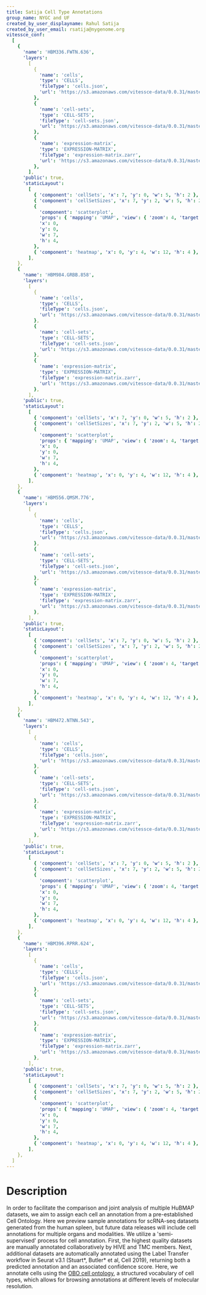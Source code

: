 ```yaml
---
title: Satija Cell Type Annotations
group_name: NYGC and UF
created_by_user_displayname: Rahul Satija
created_by_user_email: rsatija@nygenome.org
vitessce_conf:
  [
    {
      'name': 'HBM336.FWTN.636',
      'layers':
        [
          {
            'name': 'cells',
            'type': 'CELLS',
            'fileType': 'cells.json',
            'url': 'https://s3.amazonaws.com/vitessce-data/0.0.31/master_release/satija/2dca1bf5832a4102ba780e9e54f6c350.cells.json',
          },
          {
            'name': 'cell-sets',
            'type': 'CELL-SETS',
            'fileType': 'cell-sets.json',
            'url': 'https://s3.amazonaws.com/vitessce-data/0.0.31/master_release/satija/2dca1bf5832a4102ba780e9e54f6c350.cell-sets.json',
          },
          {
            'name': 'expression-matrix',
            'type': 'EXPRESSION-MATRIX',
            'fileType': 'expression-matrix.zarr',
            'url': 'https://s3.amazonaws.com/vitessce-data/0.0.31/master_release/satija/2dca1bf5832a4102ba780e9e54f6c350.expression-matrix.zarr',
          },
        ],
      'public': true,
      'staticLayout':
        [
          { 'component': 'cellSets', 'x': 7, 'y': 0, 'w': 5, 'h': 2 },
          { 'component': 'cellSetSizes', 'x': 7, 'y': 2, 'w': 5, 'h': 2 },
          {
            'component': 'scatterplot',
            'props': { 'mapping': 'UMAP', 'view': { 'zoom': 4, 'target': [8, 8, 0] } },
            'x': 0,
            'y': 0,
            'w': 7,
            'h': 4,
          },
          { 'component': 'heatmap', 'x': 0, 'y': 4, 'w': 12, 'h': 4 },
        ],
    },
    {
      'name': 'HBM984.GRBB.858',
      'layers':
        [
          {
            'name': 'cells',
            'type': 'CELLS',
            'fileType': 'cells.json',
            'url': 'https://s3.amazonaws.com/vitessce-data/0.0.31/master_release/satija/7fd04d1aba61c35843dd2eb6a19d2545.cells.json',
          },
          {
            'name': 'cell-sets',
            'type': 'CELL-SETS',
            'fileType': 'cell-sets.json',
            'url': 'https://s3.amazonaws.com/vitessce-data/0.0.31/master_release/satija/7fd04d1aba61c35843dd2eb6a19d2545.cell-sets.json',
          },
          {
            'name': 'expression-matrix',
            'type': 'EXPRESSION-MATRIX',
            'fileType': 'expression-matrix.zarr',
            'url': 'https://s3.amazonaws.com/vitessce-data/0.0.31/master_release/satija/7fd04d1aba61c35843dd2eb6a19d2545.expression-matrix.zarr',
          },
        ],
      'public': true,
      'staticLayout':
        [
          { 'component': 'cellSets', 'x': 7, 'y': 0, 'w': 5, 'h': 2 },
          { 'component': 'cellSetSizes', 'x': 7, 'y': 2, 'w': 5, 'h': 2 },
          {
            'component': 'scatterplot',
            'props': { 'mapping': 'UMAP', 'view': { 'zoom': 4, 'target': [8, 8, 0] } },
            'x': 0,
            'y': 0,
            'w': 7,
            'h': 4,
          },
          { 'component': 'heatmap', 'x': 0, 'y': 4, 'w': 12, 'h': 4 },
        ],
    },
    {
      'name': 'HBM556.QMSM.776',
      'layers':
        [
          {
            'name': 'cells',
            'type': 'CELLS',
            'fileType': 'cells.json',
            'url': 'https://s3.amazonaws.com/vitessce-data/0.0.31/master_release/satija/8a238da50c0c0436510b857c21e4e792.cells.json',
          },
          {
            'name': 'cell-sets',
            'type': 'CELL-SETS',
            'fileType': 'cell-sets.json',
            'url': 'https://s3.amazonaws.com/vitessce-data/0.0.31/master_release/satija/8a238da50c0c0436510b857c21e4e792.cell-sets.json',
          },
          {
            'name': 'expression-matrix',
            'type': 'EXPRESSION-MATRIX',
            'fileType': 'expression-matrix.zarr',
            'url': 'https://s3.amazonaws.com/vitessce-data/0.0.31/master_release/satija/8a238da50c0c0436510b857c21e4e792.expression-matrix.zarr',
          },
        ],
      'public': true,
      'staticLayout':
        [
          { 'component': 'cellSets', 'x': 7, 'y': 0, 'w': 5, 'h': 2 },
          { 'component': 'cellSetSizes', 'x': 7, 'y': 2, 'w': 5, 'h': 2 },
          {
            'component': 'scatterplot',
            'props': { 'mapping': 'UMAP', 'view': { 'zoom': 4, 'target': [8, 8, 0] } },
            'x': 0,
            'y': 0,
            'w': 7,
            'h': 4,
          },
          { 'component': 'heatmap', 'x': 0, 'y': 4, 'w': 12, 'h': 4 },
        ],
    },
    {
      'name': 'HBM472.NTNN.543',
      'layers':
        [
          {
            'name': 'cells',
            'type': 'CELLS',
            'fileType': 'cells.json',
            'url': 'https://s3.amazonaws.com/vitessce-data/0.0.31/master_release/satija/3683b49e27133c064ccbd59ff9723e7c.cells.json',
          },
          {
            'name': 'cell-sets',
            'type': 'CELL-SETS',
            'fileType': 'cell-sets.json',
            'url': 'https://s3.amazonaws.com/vitessce-data/0.0.31/master_release/satija/3683b49e27133c064ccbd59ff9723e7c.cell-sets.json',
          },
          {
            'name': 'expression-matrix',
            'type': 'EXPRESSION-MATRIX',
            'fileType': 'expression-matrix.zarr',
            'url': 'https://s3.amazonaws.com/vitessce-data/0.0.31/master_release/satija/3683b49e27133c064ccbd59ff9723e7c.expression-matrix.zarr',
          },
        ],
      'public': true,
      'staticLayout':
        [
          { 'component': 'cellSets', 'x': 7, 'y': 0, 'w': 5, 'h': 2 },
          { 'component': 'cellSetSizes', 'x': 7, 'y': 2, 'w': 5, 'h': 2 },
          {
            'component': 'scatterplot',
            'props': { 'mapping': 'UMAP', 'view': { 'zoom': 4, 'target': [8, 8, 0] } },
            'x': 0,
            'y': 0,
            'w': 7,
            'h': 4,
          },
          { 'component': 'heatmap', 'x': 0, 'y': 4, 'w': 12, 'h': 4 },
        ],
    },
    {
      'name': 'HBM396.RPRR.624',
      'layers':
        [
          {
            'name': 'cells',
            'type': 'CELLS',
            'fileType': 'cells.json',
            'url': 'https://s3.amazonaws.com/vitessce-data/0.0.31/master_release/satija/ed8a4dbbb1554a5e3227d6dfb2368828.cells.json',
          },
          {
            'name': 'cell-sets',
            'type': 'CELL-SETS',
            'fileType': 'cell-sets.json',
            'url': 'https://s3.amazonaws.com/vitessce-data/0.0.31/master_release/satija/ed8a4dbbb1554a5e3227d6dfb2368828.cell-sets.json',
          },
          {
            'name': 'expression-matrix',
            'type': 'EXPRESSION-MATRIX',
            'fileType': 'expression-matrix.zarr',
            'url': 'https://s3.amazonaws.com/vitessce-data/0.0.31/master_release/satija/ed8a4dbbb1554a5e3227d6dfb2368828.expression-matrix.zarr',
          },
        ],
      'public': true,
      'staticLayout':
        [
          { 'component': 'cellSets', 'x': 7, 'y': 0, 'w': 5, 'h': 2 },
          { 'component': 'cellSetSizes', 'x': 7, 'y': 2, 'w': 5, 'h': 2 },
          {
            'component': 'scatterplot',
            'props': { 'mapping': 'UMAP', 'view': { 'zoom': 4, 'target': [8, 8, 0] } },
            'x': 0,
            'y': 0,
            'w': 7,
            'h': 4,
          },
          { 'component': 'heatmap', 'x': 0, 'y': 4, 'w': 12, 'h': 4 },
        ],
    },
  ]
---
```


# Description

In order to facilitate the comparison and joint analysis of multiple HuBMAP datasets, we aim to assign each cell an annotation from a pre-established Cell Ontology.
Here we preview sample annotations for scRNA-seq datasets generated from the human spleen, but future data releases will include cell annotations for multiple organs and modalities.
We utilize a 'semi-supervised' process for cell annotation.
First, the highest quality datasets are manually annotated collaboratively by HIVE and TMC members.
Next, additional datasets are automatically annotated using the Label Transfer workflow in Seurat v3.1 (Stuart\*, Butler\* et al, Cell 2019), returning both a predicted annotation and an associated confidence score.
Here, we annotate cells using the [OBO cell ontology](http://www.obofoundry.org/ontology/cl.html), a structured vocabulary of cell types, which allows for browsing annotations at different levels of molecular resolution.
